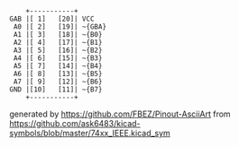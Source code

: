 

	    +-----------+
	GAB |[ 1]   [20]| VCC
	 A0 |[ 2]   [19]| ~{GBA}
	 A1 |[ 3]   [18]| ~{B0}
	 A2 |[ 4]   [17]| ~{B1}
	 A3 |[ 5]   [16]| ~{B2}
	 A4 |[ 6]   [15]| ~{B3}
	 A5 |[ 7]   [14]| ~{B4}
	 A6 |[ 8]   [13]| ~{B5}
	 A7 |[ 9]   [12]| ~{B6}
	GND |[10]   [11]| ~{B7}
	    +-----------+


generated by https://github.com/FBEZ/Pinout-AsciiArt from https://github.com/ask6483/kicad-symbols/blob/master/74xx_IEEE.kicad_sym